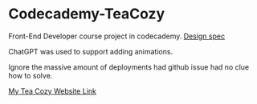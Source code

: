 # Codecademy-TeaCozy

Front-End Developer course project in codecademy.
[Design spec](https://content.codecademy.com/courses/freelance-1/unit-4/img-tea-cozy-redline.jpg)


ChatGPT was used to support adding animations.


Ignore the massive amount of deployments had github issue had no clue how to solve.

[My Tea Cozy Website Link](https://mrdecember777.github.io/Codecademy-TeaCozy/)
